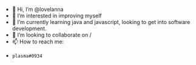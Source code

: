 - 👋 Hi, I’m @lovelanna
- 👀 I’m interested in improving myself
- 🌱 I’m currently learning java and javascript, looking to get into software development.
- 💞️ I’m looking to collaborate on /
- 📫 How to reach me:
-     plasma#0934

<!---
lovelanna/lovelanna is a ✨ special ✨ repository because its `README.md` (this file) appears on your GitHub profile.
You can click the Preview link to take a look at your changes.
--->
